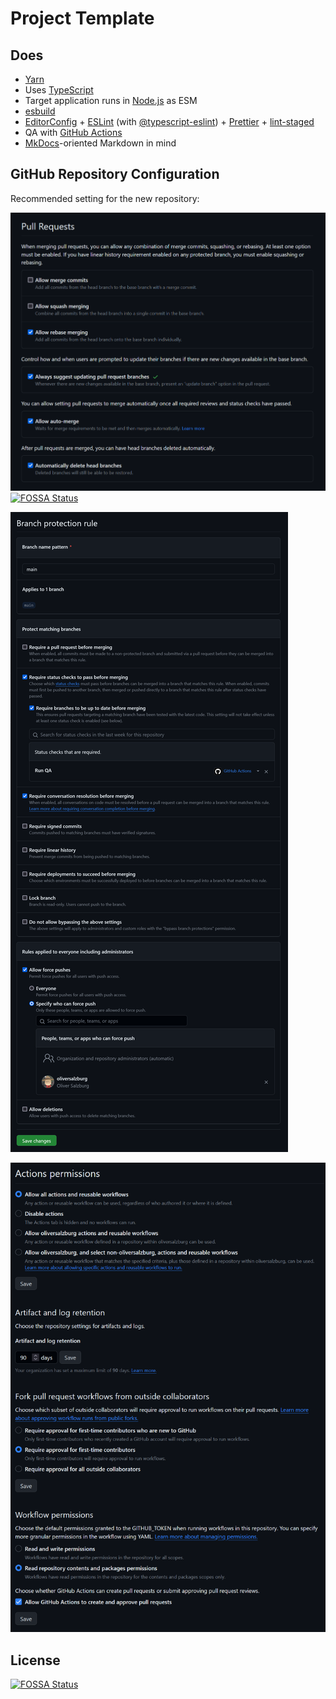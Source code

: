 # Project Template

## Does

-   [Yarn](https://yarnpkg.com/)
-   Uses [TypeScript](https://www.typescriptlang.org/)
-   Target application runs in [Node.js](https://nodejs.org/) as ESM
-   [esbuild](https://esbuild.github.io/)
-   [EditorConfig](https://editorconfig.org/) + [ESLint](https://eslint.org/) (with [@typescript-eslint](https://typescript-eslint.io/)) + [Prettier](https://prettier.io/) + [lint-staged](https://github.com/okonet/lint-staged)
-   QA with [GitHub Actions](https://github.com/features/actions)
-   [MkDocs](https://www.mkdocs.org/)-oriented Markdown in mind

## GitHub Repository Configuration

Recommended setting for the new repository:

![Pull requests settings](docs/pull-requests.png)
[![FOSSA Status](https://app.fossa.com/api/projects/git%2Bgithub.com%2Foliversalzburg%2Fyarn3-typescript-nodejs-esbuild.svg?type=shield)](https://app.fossa.com/projects/git%2Bgithub.com%2Foliversalzburg%2Fyarn3-typescript-nodejs-esbuild?ref=badge_shield)

![Branch protection settings](docs/branch-protection-rules.png)

![Actions permissions settings](docs/actions-permissions.png)


## License
[![FOSSA Status](https://app.fossa.com/api/projects/git%2Bgithub.com%2Foliversalzburg%2Fyarn3-typescript-nodejs-esbuild.svg?type=large)](https://app.fossa.com/projects/git%2Bgithub.com%2Foliversalzburg%2Fyarn3-typescript-nodejs-esbuild?ref=badge_large)